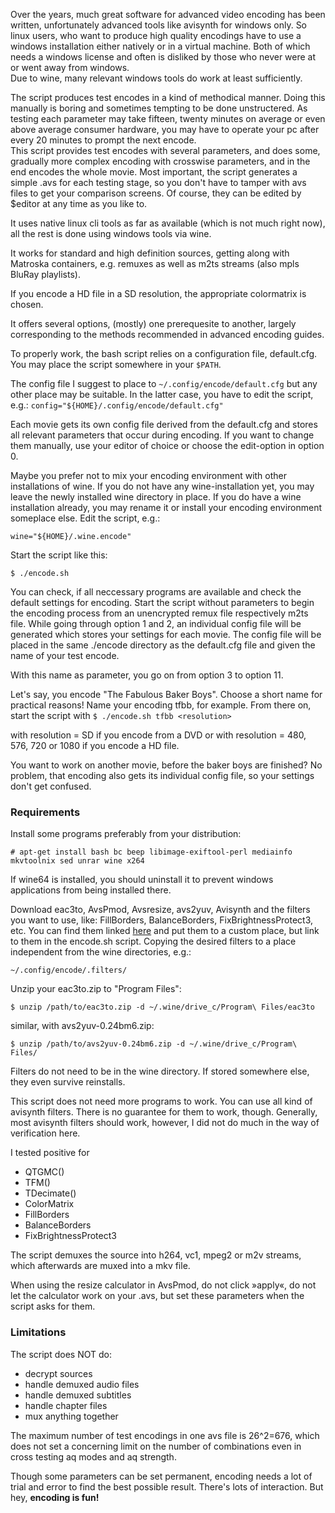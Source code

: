 Over the years, much great software for advanced video encoding has been written, unfortunately advanced tools like avisynth for windows only. So linux users, who want to produce high quality encodings have to use a windows installation either natively or in a virtual machine. Both of which needs a windows license and often is disliked by those who never were at or went away from windows.  
Due to wine, many relevant windows tools do work at least sufficiently.

The script produces test encodes in a kind of methodical manner. Doing this manually is boring and sometimes tempting to be done unstructered. As testing each parameter may take fifteen, twenty minutes on average or even above average consumer hardware, you may have to operate your pc after every 20 minutes to prompt the next encode.  
This script provides test encodes with several parameters, and does some, gradually more complex encoding with crosswise parameters, and in the end encodes the whole movie. Most important, the script generates a simple .avs for each testing stage, so you don't have to tamper with avs files to get your comparison screens. Of course, they can be edited by $editor at any time as you like to.

It uses native linux cli tools as far as available (which is not much right now), all the rest is done using windows tools via wine.

It works for standard and high definition sources, getting along with Matroska containers, e.g. remuxes as well as m2ts streams (also mpls BluRay playlists).

If you encode a HD file in a SD resolution, the appropriate colormatrix is chosen.

It offers several options, (mostly) one prerequesite to another, largely corresponding to the methods recommended in advanced encoding guides.

To properly work, the bash script relies on a configuration file, default.cfg.
You may place the script somewhere in your `$PATH`.

The config file I suggest to place to
`~/.config/encode/default.cfg`
but any other place may be suitable. In the latter case, you have to edit the script, e.g.:
`config="${HOME}/.config/encode/default.cfg"`

Each movie gets its own config file derived from the default.cfg and stores all relevant parameters that occur during encoding.
If you want to change them manually, use your editor of choice or choose the edit-option in option 0.

Maybe you prefer not to mix your encoding environment with other installations of wine. If you do not have any wine-installation yet, you may leave the newly installed wine directory in place. If you do have a wine installation already, you may rename it or install your encoding environment someplace else. Edit the script, e.g.:

`wine="${HOME}/.wine.encode"`

Start the script like this:

`$ ./encode.sh`

You can check, if all neccessary programs are available and check the default settings for encoding.
Start the script without parameters to begin the encoding process from an unencrypted remux file respectively m2ts file.
While going through option 1 and 2, an individual config file will be generated which stores your settings for each movie. The config file will be placed in the same ./encode directory as the default.cfg file and given the name of your test encode.

With this name as parameter, you go on from option 3 to option 11.

Let's say, you encode "The Fabulous Baker Boys". Choose a short name for practical reasons! Name your encoding tfbb, for example. From there on, start the script with
`$ ./encode.sh tfbb <resolution>`

with resolution = SD if you encode from a DVD or
with resolution = 480, 576, 720 or 1080 if you encode a HD file.

You want to work on another movie, before the baker boys are finished? No problem, that encoding also gets its individual config file, so your settings don't get confused.


### Requirements

Install some programs preferably from your distribution:

    # apt-get install bash bc beep libimage-exiftool-perl mediainfo mkvtoolnix sed unrar wine x264

If wine64 is installed, you should uninstall it to prevent windows applications from being installed there.

Download eac3to, AvsPmod, Avsresize, avs2yuv, Avisynth and the filters you want to use, like: FillBorders, BalanceBorders, FixBrightnessProtect3, etc.
You can find them linked [here](https://github.com/derpolsper/encode/tree/master/filtersetc.md) and put them to a custom place, but link to them in the encode.sh script.
Copying the desired filters to a place independent from the wine directories, e.g.:

    ~/.config/encode/.filters/

Unzip your eac3to.zip to "Program Files":

    $ unzip /path/to/eac3to.zip -d ~/.wine/drive_c/Program\ Files/eac3to

similar, with avs2yuv-0.24bm6.zip:

    $ unzip /path/to/avs2yuv-0.24bm6.zip -d ~/.wine/drive_c/Program\ Files/

Filters do not need to be in the wine directory. If stored somewhere else, they even survive reinstalls.

This script does not need more programs to work. You can use all kind of avisynth filters. There is no guarantee for them to work, though. Generally, most avisynth filters should work, however, I did not do much in the way of verification here.

I tested positive for
+ QTGMC()
+ TFM()
+ TDecimate()
+ ColorMatrix
+ FillBorders
+ BalanceBorders
+ FixBrightnessProtect3

The script demuxes the source into h264, vc1, mpeg2 or m2v streams, which afterwards are muxed into a mkv file.

When using the resize calculator in AvsPmod, do not click »apply«, do not let the calculator work on your .avs, but set these parameters when the script asks for them.

### Limitations

The script does NOT do:

+ decrypt sources
+ handle demuxed audio files
+ handle demuxed subtitles
+ handle chapter files
+ mux anything together

The maximum number of test encodings in one avs file is 26^2=676, which does not set a concerning limit on the number of combinations even in cross testing aq modes and aq strength.

Though some parameters can be set permanent, encoding needs a lot of trial and error to find the best possible result. There's lots of interaction. But hey, **encoding is fun!**
